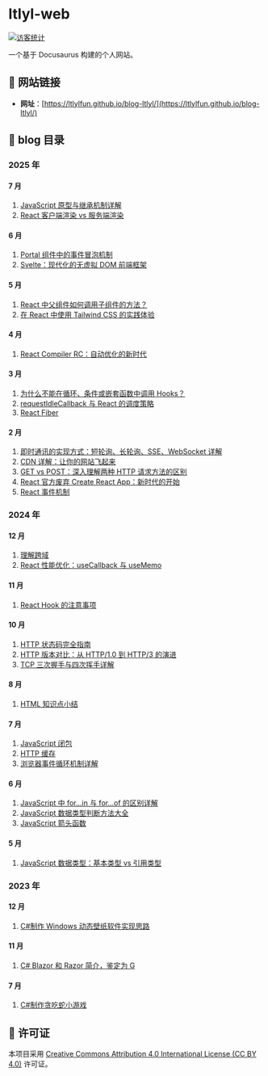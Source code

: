 # ltlyl-web

[![访客统计](https://count.getloli.com/get/@ltlyl-web?theme=rule34)](https://count.getloli.com/get/@ltlyl-web?theme=rule34)

一个基于 Docusaurus 构建的个人网站。

## 🔗 网站链接

- **网址**：[https://ltlylfun.github.io/blog-ltlyl/](https://ltlylfun.github.io/blog-ltlyl/)

## 📝 blog 目录

### 2025 年

#### 7 月

1. [JavaScript 原型与继承机制详解](https://ltlylfun.github.io/blog-ltlyl/blog/javascript-prototype-inheritance)
2. [React 客户端渲染 vs 服务端渲染](https://ltlylfun.github.io/blog-ltlyl/blog/react-csr-vs-ssr)

#### 6 月

1. [Portal 组件中的事件冒泡机制](https://ltlylfun.github.io/blog-ltlyl/blog/react-createportal)
2. [Svelte：现代化的无虚拟 DOM 前端框架](https://ltlylfun.github.io/blog-ltlyl/blog/svelte-introduction)

#### 5 月

1. [React 中父组件如何调用子组件的方法？](https://ltlylfun.github.io/blog-ltlyl/blog/parent-call-child-methods)
2. [在 React 中使用 Tailwind CSS 的实践体验](https://ltlylfun.github.io/blog-ltlyl/blog/tailwind)

#### 4 月

1. [React Compiler RC：自动优化的新时代](https://ltlylfun.github.io/blog-ltlyl/blog/react-compiler-rc)

#### 3 月

1. [为什么不能在循环、条件或嵌套函数中调用 Hooks？](https://ltlylfun.github.io/blog-ltlyl/blog/hooks-rules)
2. [requestIdleCallback 与 React 的调度策略](https://ltlylfun.github.io/blog-ltlyl/blog/request-idle-callback-react)
3. [React Fiber](https://ltlylfun.github.io/blog-ltlyl/blog/react-fiber)

#### 2 月

1. [即时通讯的实现方式：短轮询、长轮询、SSE、WebSocket 详解](https://ltlylfun.github.io/blog-ltlyl/blog/realtime-communication-methods)
2. [CDN 详解：让你的网站飞起来](https://ltlylfun.github.io/blog-ltlyl/blog/cdn-introduction)
3. [GET vs POST：深入理解两种 HTTP 请求方法的区别](https://ltlylfun.github.io/blog-ltlyl/blog/get-vs-post)
4. [React 官方废弃 Create React App：新时代的开始](https://ltlylfun.github.io/blog-ltlyl/blog/react-cra-deprecated)
5. [React 事件机制](https://ltlylfun.github.io/blog-ltlyl/blog/react-event-system)

### 2024 年

#### 12 月

1. [理解跨域](https://ltlylfun.github.io/blog-ltlyl/blog/cors-guide)
2. [React 性能优化：useCallback 与 useMemo](https://ltlylfun.github.io/blog-ltlyl/blog/usecallback-usememo)

#### 11 月

1. [React Hook 的注意事项](https://ltlylfun.github.io/blog-ltlyl/blog/react-hook-tips)

#### 10 月

1. [HTTP 状态码完全指南](https://ltlylfun.github.io/blog-ltlyl/blog/http-status-codes)
2. [HTTP 版本对比：从 HTTP/1.0 到 HTTP/3 的演进](https://ltlylfun.github.io/blog-ltlyl/blog/http-versions)
3. [TCP 三次握手与四次挥手详解](https://ltlylfun.github.io/blog-ltlyl/blog/tcp-handshake)

#### 8 月

1. [HTML 知识点小结](https://ltlylfun.github.io/blog-ltlyl/blog/html-summary)

#### 7 月

1. [JavaScript 闭包](https://ltlylfun.github.io/blog-ltlyl/blog/javascript-closures)
2. [HTTP 缓存](https://ltlylfun.github.io/blog-ltlyl/blog/http-cache)
3. [浏览器事件循环机制详解](https://ltlylfun.github.io/blog-ltlyl/blog/browser-event-loop)

#### 6 月

1. [JavaScript 中 for...in 与 for...of 的区别详解](https://ltlylfun.github.io/blog-ltlyl/blog/for-in-vs-for-of)
2. [JavaScript 数据类型判断方法大全](https://ltlylfun.github.io/blog-ltlyl/blog/javascript-type-detection)
3. [JavaScript 箭头函数](https://ltlylfun.github.io/blog-ltlyl/blog/javascript-arrow-functions)

#### 5 月

1. [JavaScript 数据类型：基本类型 vs 引用类型](https://ltlylfun.github.io/blog-ltlyl/blog/javascript-data-types)

### 2023 年

#### 12 月

1. [C#制作 Windows 动态壁纸软件实现思路](https://ltlylfun.github.io/blog-ltlyl/blog/csharp-dynamic-wallpaper-software)

#### 11 月

1. [C# Blazor 和 Razor 简介，鉴定为 G](https://ltlylfun.github.io/blog-ltlyl/blog/csharp-blazor-razor)

#### 7 月

1. [C#制作贪吃蛇小游戏](https://ltlylfun.github.io/blog-ltlyl/blog/csharp-snake-game)

## 📄 许可证

本项目采用 [Creative Commons Attribution 4.0 International License (CC BY 4.0)](http://creativecommons.org/licenses/by/4.0/) 许可证。
